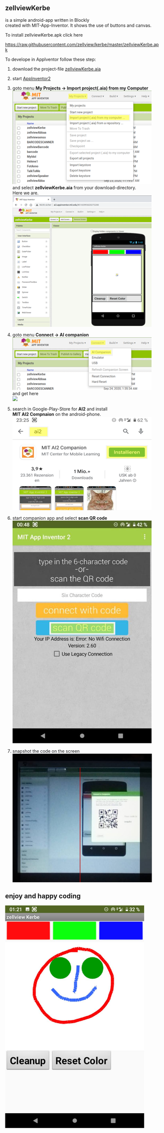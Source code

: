 ## zellviewKerbe  

is a simple android-app written in Blockly  
created with MIT-App-Inventor.
It shows the use of buttons and canvas.

To install zellviewKerbe.apk click here  

https://raw.githubusercontent.com/zellview/kerbe/master/zellviewKerbe.apk

To develope in AppIventor follow these step: 

1. download the project-file [zellviewKerbe.aia](https://github.com/zellview/kerbe/blob/master/zellviewKerbe.aia) 

1. start [AppInventor2](http://ai2.appinventor.mit.edu)

1. goto menu 
__My Projects -> Import project(.aia) from my Computer__  
![](Rsrc/selectaia.png)  
and select __zellviewKerbe.aia__ from your download-directory.  
Here we are.  
![](Rsrc/openkerbe.png)  

1. goto menu __Connect -> AI companion__  
![](Rsrc/connectaicompanion.png)  
and get here  
![](Rsrc/connectaicompanion2.png)  

1. search in Google-Play-Store for __AI2__ and install  
__MIT AI2 Compnaion__ on the android-phone.  
![](Rsrc/getai2companion.png)

1. start companion app and select __scan QR code__  
![](Rsrc/startcompanionapp.png)  


1. snapshot the code on the screen  
![](Rsrc/scanqrcode.png)  


## enjoy and happy coding  

![](Rsrc/kerbe1.png)
